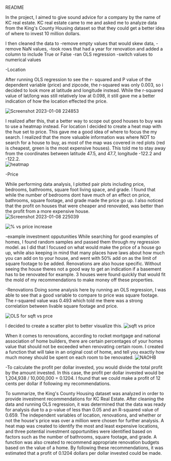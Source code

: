 README

In the project, I aimed to give sound advice for a company by the name of KC real estate.  KC real estate came to me and asked me to analyze data from the King's County Housing dataset so that they could get a better idea of where to invest 10 million dollars.

I then cleaned the data to
-remove empty values that would skew data,
-remove NaN values,
-took rows that had a year for renovation and added a column to include True or False
-ran OLS regression
-switch values to numerical values

-Location

After running OLS regression to see the r- squared and P value of the dependent variable (price) and zipcode, the r-squared was only 0.003, so i decided to look more at latitude and longitude instead.  While the r-squared value of lat/long was still relatively low at 0.098,  it still gave me a better indication of how the location effected the price. 



![Screenshot 2023-01-08 224853](https://user-images.githubusercontent.com/87345982/212143008-b5a34272-c205-400f-9820-16228d344928.png)

I realized after this, that a better way to scope out good houses to buy was to use a heatmap instead.
For location I decided to create a heat map with the hue set to price.  This gave me a good idea of where to focus the my search.  I realized that the more valuable information was where NOT to search for a house to buy, as most of the map was covered in red plots (red is cheapest, green is the most expensive houses).  This told me to stay away from the coordinates between latitude 47.5, and 47.7, longitude -122.2 and -122.2.  
![heatmap](https://user-images.githubusercontent.com/87345982/211238382-4d58a070-de97-4160-b152-70882d09bd7e.png)


-Price

While performing data analysis, I plotted pair plots including price, bedrooms, bathrooms, square foot living space, and grade.  I found that while the number of bedrooms dont have much of an effect on price, bathrooms, square footage, and grade made the price go up.  I also noticed that the profit on houses that were cheaper and renovated, was better than the profit from a more expensive house.  
![Screenshot 2023-01-08 225039](https://user-images.githubusercontent.com/87345982/211238329-d2323124-9fe6-4c5c-9b49-6f479121a89f.png)

![% vs price increase](https://user-images.githubusercontent.com/87345982/212144300-1cf30029-2c07-400d-903f-aa7b90e541f5.png)


-example investment opputunities
While searching for good examples of homes, I found random samples and passed them through my regression model.  as I did that I focused on what would make the price of a house go up, while also keeping in mind that many places have laws about how much you can add on to your house, and went with 50% add on as the limit of square footage to be added.  Renovations are also house specific.  Without seeing the house theres not a good way to get an indication if a basement has to be renovated for example.  3 houses were found quickly that would fit the mold of my recommendations to make money off these properties.
    
-Renovations
Doing some analysis here by running an OLS regression, I was able to see that a good variable to compare to price was square footage.  The r-squared value was 0.493 which told me there was a strong correlation between livable square footage and price. 

![OLS for sqft vs prce](https://user-images.githubusercontent.com/87345982/212144879-0ec2997f-92cf-47c4-aeea-0526bd42cebe.png)

I decided to create a scatter plot to better visualize this.
![sqft vs price](https://user-images.githubusercontent.com/87345982/212145157-f1647503-29c1-4c42-a41e-25ddd3795f08.png)



When it comes to renovations, according to rocket mortgage and national association of home builders, there are certain percentages of your homes value that should not be exceeded when renovating certain room.  I created a function that will take in an original cost of home, and tell you exactly how much money should be spent on each room to be renovated. 
  ![NAOHB](https://user-images.githubusercontent.com/87345982/211238421-e1608b97-c8eb-40bd-8d43-b008aac762b4.png)
  
-To calculate the profit per dollar invested, you would divide the total profit by the amount invested. In this case, the profit per dollar invested would be 1,204,938 / 10,000,000 = 0.1204.  I found that we could make a profit of 12 cents per dollar if following my recommendations.

To summarize, the King's County Housing dataset was analyzed in order to provide investment recommendations for KC Real Estate. After cleaning the data and running OLS regression, it was determined that the data was ready for analysis due to a p-value of less than 0.05 and an R-squared value of 0.659. The independent variables of location, renovations, and whether or not the house's price was over a million were chosen for further analysis. A heat map was created to identify the most and least expensive locations, and three potential investment opportunities were identified based on factors such as the number of bathrooms, square footage, and grade. A function was also created to recommend appropriate renovation budgets based on the value of a home. By following these recommendations, it was estimated that a profit of 0.1204 dollars per dollar invested could be made.
